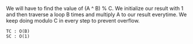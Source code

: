 We will have to find the value of (A ^ B) % C.
We initialize our result with 1 and then traverse 
a loop B times and multiply A to our result everytime.
We keep doing modulo C in every step to prevent overflow.

    TC : O(B)
    SC : O(1)